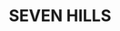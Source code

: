 ---
lastmod: '2025-04-06T06:05:20+00:00'
latitude: -33.766075
layout: suburb
longitude: 150.935836
postcode: '2147'
state: NSW
title: SEVEN HILLS
url: /nsw/seven-hills/
---